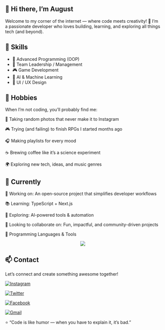 ## 👋 Hi there, I’m August

Welcome to my corner of the internet — where code meets creativity! 🚀
I’m a passionate developer who loves building, learning, and exploring all things tech (and beyond).

## 🧠 Skills

- 🧩 Advanced Programming (OOP)
- 👑 Team Leadership / Management
- 🎮 Game Development
- 🤖 AI & Machine Learning
- 🎨 UI / UX Design

## 🎨 Hobbies

When I’m not coding, you’ll probably find me:

📸 Taking random photos that never make it to Instagram

🎮 Trying (and failing) to finish RPGs I started months ago

🎧 Making playlists for every mood

☕ Brewing coffee like it’s a science experiment

🌍 Exploring new tech, ideas, and music genres

## 🌱 Currently

🔭 Working on: An open-source project that simplifies developer workflows

📚 Learning: TypeScript + Next.js

🧩 Exploring: AI-powered tools & automation

🤝 Looking to collaborate on: Fun, impactful, and community-driven projects

🧰 Programming Languages & Tools
<p align="center"> <img src="https://skillicons.dev/icons?i=cs,blender,mongo,python,figma,unity,unreal,discord,git,github,vscode" /> </p>

## 📫 Contact

Let’s connect and create something awesome together!

[![Instagram](https://img.shields.io/badge/Instagram-%23E4405F.svg?&style=for-the-badge&logo=instagram&logoColor=white)](https://www.instagram.com/b0rninmayb_tstillaug/)

[![Twitter](https://img.shields.io/badge/Twitter-%231DA1F2.svg?&style=for-the-badge&logo=twitter&logoColor=white)](https://x.com/Policon9)

[![Facebook](https://img.shields.io/badge/Facebook-%231877F2.svg?&style=for-the-badge&logo=facebook&logoColor=white)](https://www.facebook.com/hutaodayoo.2025)

[![Gmail](https://img.shields.io/badge/Gmail-D14836?style=for-the-badge&logo=gmail&logoColor=white)](mailto:japankyu@gmail.com)

⭐ “Code is like humor — when you have to explain it, it’s bad.”
